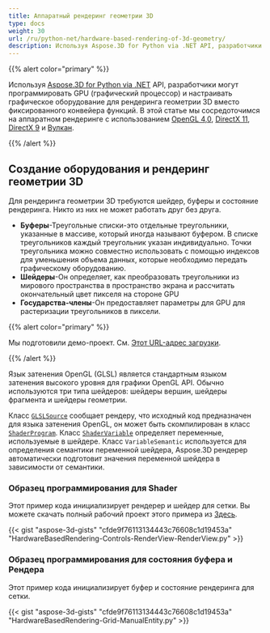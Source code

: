 ```yaml
---
title: Аппаратный рендеринг геометрии 3D
type: docs
weight: 30
url: /ru/python-net/hardware-based-rendering-of-3d-geometry/
description: Используя Aspose.3D for Python via .NET API, разработчики могут программировать GPU (графический процессор) и настраивать графическое оборудование для рендеринга геометрии 3D вместо фиксированного конвейера функций.
---
```

{{% alert color="primary" %}}

Используя [Aspose.3D for Python via .NET](https://products.aspose.com/3d/python-net/) API, разработчики могут программировать GPU (графический процессор) и настраивать графическое оборудование для рендеринга геометрии 3D вместо фиксированного конвейера функций. В этой статье мы сосредоточимся на аппаратном рендеринге с использованием [OpenGL 4,0](https://www.opengl.org/sdk/docs/man/html/glEnable.xhtml), [DirectX 11](https://msdn.microsoft.com/en-us/library/windows/desktop/hh404489\(v=vs.85\).aspx), [DirectX 9](https://msdn.microsoft.com/en-us/library/windows/desktop/bb147327\(v=vs.85\).aspx) и [Вулкан](https://www.khronos.org/registry/vulkan/specs/1.0/xhtml/vkspec.html#VkPipelineRasterizationStateCreateInfo).

{{% /alert %}}
##  **Создание оборудования и рендеринг геометрии 3D**
Для рендеринга геометрии 3D требуются шейдер, буферы и состояние рендеринга. Никто из них не может работать друг без друга.

- **Буферы**-Треугольные списки-это отдельные треугольники, указанные в массиве, который иногда называют буфером. В списке треугольников каждый треугольник указан индивидуально. Точки треугольника можно совместно использовать с помощью индексов для уменьшения объема данных, которые необходимо передать графическому оборудованию.
- **Шейдеры**-Он определяет, как преобразовать треугольники из мирового пространства в пространство экрана и рассчитать окончательный цвет пикселя на стороне GPU
- **Государства-члены**-Он предоставляет параметры для GPU для растеризации треугольников в пиксели.

{{% alert color="primary" %}}

Мы подготовили демо-проект. См. [Этот URL-адрес загрузки](https://github.com/aspose-3d/Aspose.3D-for-.NET/tree/master/HardwareBasedRendering).

{{% /alert %}}

Язык затенения OpenGL (GLSL) является стандартным языком затенения высокого уровня для графики OpenGL API. Обычно используются три типа шейдеров: шейдеры вершин, шейдеры фрагмента и шейдеры геометрии.

Класс [`GLSLSource`](https://reference.aspose.com/3d/net/aspose.threed.render/glslsource) сообщает рендеру, что исходный код предназначен для языка затенения OpenGL, он может быть скомпилирован в класс [`ShaderProgram`](https://reference.aspose.com/3d/net/aspose.threed.render/shaderprogram). Класс [`ShaderVariable`](https://reference.aspose.com/3d/net/aspose.threed.render/shadervariable) определяет переменные, используемые в шейдере. Класс `VariableSemantic` используется для определения семантики переменной шейдера, Aspose.3D рендерер автоматически подготовит значения переменной шейдера в зависимости от семантики.
###  **Образец программирования для Shader**
Этот пример кода инициализирует рендерер и шейдер для сетки. Вы можете скачать полный рабочий проект этого примера из [Здесь](https://github.com/aspose-3d/Aspose.3D-for-.NET/tree/master/HardwareBasedRendering).

{{< gist "aspose-3d-gists" "cfde9f76113134443c76608c1d19453a" "HardwareBasedRendering-Controls-RenderView-RenderView.py" >}}
###  **Образец программирования для состояния буфера и Рендера**
Этот пример кода инициализирует буфер и состояние рендеринга для сетки.

{{< gist "aspose-3d-gists" "cfde9f76113134443c76608c1d19453a" "HardwareBasedRendering-Grid-ManualEntity.py" >}}
